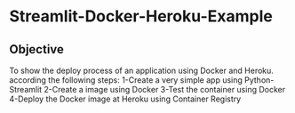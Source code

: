 # Streamlit-Docker-Heroku-Example
## Objective

To show the deploy process of an application using Docker and Heroku. according the following steps:
1-Create a very simple app using Python-Streamlit
2-Create a image using Docker
3-Test the container using Docker
4-Deploy the Docker image at Heroku using Container Registry
